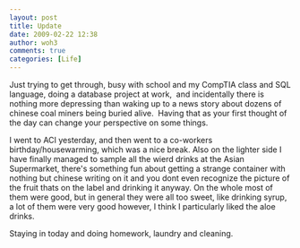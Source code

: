 ```yaml
---
layout: post
title: Update
date: 2009-02-22 12:38
author: woh3
comments: true
categories: [Life]
---
```

Just trying to get through, busy with school and my CompTIA class and SQL language, doing a database project at work,  and incidentally there is nothing more depressing than waking up to a news story about dozens of chinese coal miners being buried alive.  Having that as your first thought of the day can change your perspective on some things.

I went to ACI yesterday, and then went to a co-workers birthday/housewarming, which was a nice break. Also on the lighter side I have finally managed to sample all the wierd drinks at the Asian Supermarket, there's something fun about getting a strange container with nothing but chinese writing on it and you dont even recognize the picture of the fruit thats on the label and drinking it anyway. On the whole most of them were good, but in general they were all too sweet, like drinking syrup, a lot of them were very good however, I think I particularly liked the aloe drinks.

Staying in today and doing homework, laundry and cleaning.
